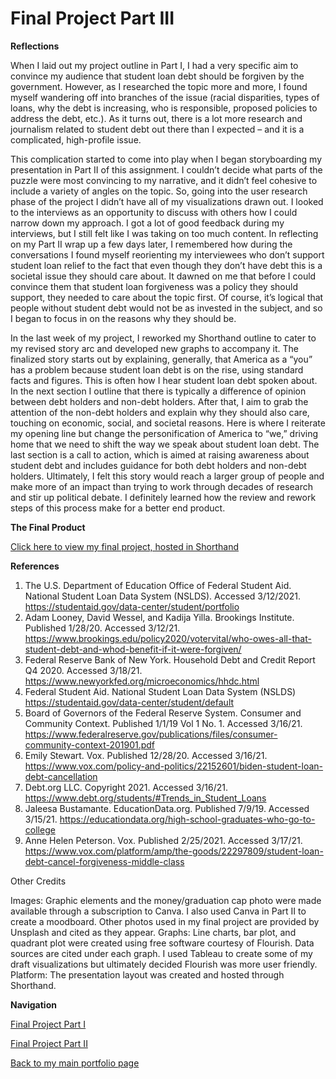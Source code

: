 # Final Project Part III

**Reflections**

When I laid out my project outline in Part I, I had a very specific aim to convince my audience that student loan debt should be forgiven by the government. However, as I researched the topic more and more, I found myself wandering off into branches of the issue (racial disparities, types of loans, why the debt is increasing, who is responsible, proposed policies to address the debt, etc.). As it turns out, there is a lot more research and journalism related to student debt out there than I expected – and it is a complicated, high-profile issue.

This complication started to come into play when I began storyboarding my presentation in Part II of this assignment. I couldn’t decide what parts of the puzzle were most convincing to my narrative, and it didn’t feel cohesive to include a variety of angles on the topic. So, going into the user research phase of the project I didn’t have all of my visualizations drawn out. I looked to the interviews as an opportunity to discuss with others how I could narrow down my approach. I got a lot of good feedback during my interviews, but I still felt like I was taking on too much content. In reflecting on my Part II wrap up a few days later, I remembered how during the conversations I found myself reorienting my interviewees who don’t support student loan relief to the fact that even though they don’t have debt this is a societal issue they should care about. It dawned on me that before I could convince them that student loan forgiveness was a policy they should support, they needed to care about the topic first. Of course, it’s logical that people without student debt would not be as invested in the subject, and so I began to focus in on the reasons why they should be. 

In the last week of my project, I reworked my Shorthand outline to cater to my revised story arc and developed new graphs to accompany it. The finalized story starts out by explaining, generally, that America as a “you” has a problem because student loan debt is on the rise, using standard facts and figures. This is often how I hear student loan debt spoken about. In the next section I outline that there is typically a difference of opinion between debt holders and non-debt holders. After that, I aim to grab the attention of the non-debt holders and explain why they should also care, touching on economic, social, and societal reasons. Here is where I reiterate my opening line but change the personification of America to “we,” driving home that we need to shift the way we speak about student loan debt. The last section is a call to action, which is aimed at raising awareness about student debt and includes guidance for both debt holders and non-debt holders. Ultimately, I felt this story would reach a larger group of people and make more of an impact than trying to work through decades of research and stir up political debate. I definitely learned how the review and rework steps of this process make for a better end product.


**The Final Product**

[Click here to view my final project, hosted in Shorthand](https://carnegiemellon.shorthandstories.com/americas-student-debt-problem-/index.html)

**References**

1. The U.S. Department of Education Office of Federal Student Aid. National Student Loan Data System (NSLDS). Accessed 3/12/2021. https://studentaid.gov/data-center/student/portfolio
2. Adam Looney, David Wessel, and Kadija Yilla. Brookings Institute. Published 1/28/20. Accessed 3/12/21. https://www.brookings.edu/policy2020/votervital/who-owes-all-that-student-debt-and-whod-benefit-if-it-were-forgiven/
3. Federal Reserve Bank of New York. Household Debt and Credit Report Q4 2020. Accessed 3/18/21. https://www.newyorkfed.org/microeconomics/hhdc.html
4. Federal Student Aid. National Student Loan Data System (NSLDS) https://studentaid.gov/data-center/student/default
5. Board of Governors of the Federal Reserve System. Consumer and Community Context. Published 1/1/19 Vol 1 No. 1. Accessed 3/16/21. https://www.federalreserve.gov/publications/files/consumer-community-context-201901.pdf
6. Emily Stewart. Vox. Published 12/28/20. Accessed 3/16/21. https://www.vox.com/policy-and-politics/22152601/biden-student-loan-debt-cancellation
7. Debt.org LLC. Copyright 2021. Accessed 3/16/21. https://www.debt.org/students/#Trends_in_Student_Loans
8. Jaleesa Bustamante. EducationData.org. Published 7/9/19. Accessed 3/15/21. https://educationdata.org/high-school-graduates-who-go-to-college
9. Anne Helen Peterson. Vox. Published 2/25/2021. Accessed 3/17/21. https://www.vox.com/platform/amp/the-goods/22297809/student-loan-debt-cancel-forgiveness-middle-class

Other Credits

Images: Graphic elements and the money/graduation cap photo were made available through a subscription to Canva. I also used Canva in Part II to create a moodboard. Other photos used in my final project are provided by Unsplash and cited as they appear.
Graphs: Line charts, bar plot, and quadrant plot were created using free software courtesy of Flourish. Data sources are cited under each graph. I used Tableau to create some of my draft visualizations but ultimately decided Flourish was more user friendly. 
Platform: The presentation layout was created and hosted through Shorthand.


**Navigation**

[Final Project Part I](/final_project_Kelsey.md)

[Final Project Part II](/final_project2_Kelsey.md)

[Back to my main portfolio page](https://kemulka.github.io/portfolio/)
